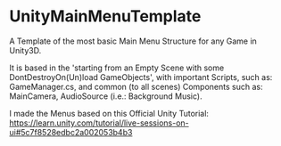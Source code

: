 # UnityMainMenuTemplate

A Template of the most basic Main Menu Structure for any Game in Unity3D. 

It is based in the 'starting from an Empty Scene with some DontDestroyOn(Un)load GameObjects', with important Scripts, such as: GameManager.cs, and common (to all scenes) Components such as: MainCamera, AudioSource (i.e.: Background Music).

I made the Menus based on this Official Unity Tutorial:
https://learn.unity.com/tutorial/live-sessions-on-ui#5c7f8528edbc2a002053b4b3

